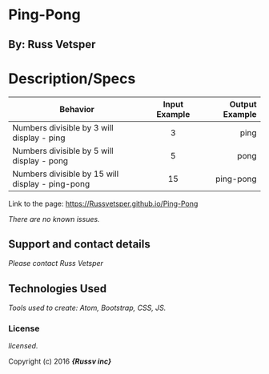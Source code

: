 # Ping-Pong

## By: Russ Vetsper

# Description/Specs

| Behavior        | Input Example           | Output Example  |
| ------------- |:-------------:| -----:|
| Numbers divisible by 3 will display - ping | 3 | ping |
| Numbers divisible by 5 will display - pong| 5 | pong |
| Numbers divisible by 15 will display - ping-pong | 15 | ping-pong



Link to the page:      https://Russvetsper.github.io/Ping-Pong

_There are no known issues._

## Support and contact details

_Please contact Russ Vetsper_

## Technologies Used

_Tools used to create: Atom, Bootstrap, CSS, JS._

### License

*licensed.*

Copyright (c) 2016 **_{Russv inc}_**
